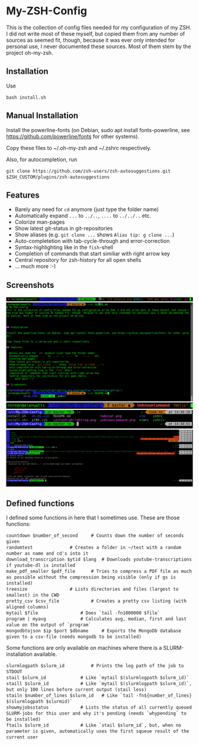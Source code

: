 # My-ZSH-Config
This is the collection of config files needed for my configuration of my ZSH. I did not write most of these myself, but copied them from any number of sources as seemed fit, though, because it was ever only intended for personal use, I never documented these sources. Most of them stem by the project oh-my-zsh.

## Installation

Use 
```console
bash install.sh
```

## Manual Installation

Install the powerline-fonts (on Debian, sudo apt install fonts-powerline, see https://github.com/powerline/fonts for other systems).

Copy these files to ~/.oh-my-zsh and ~/.zshrc respectively.

Also, for autocompletion, run

```console
git clone https://github.com/zsh-users/zsh-autosuggestions.git $ZSH_CUSTOM/plugins/zsh-autosuggestions
```

## Features

* Barely any need for `cd` anymore (just type the folder name)
* Automatically expand `...` to `../..`, `....` to `../../..` etc.
* Colorize man-pages
* Show latest git-status in git-repositories
* Show aliases (e.g. `git clone ...` shows `Alias tip: g clone ...`)
* Auto-completetion with tab-cycle-through and error-correction
* Syntax-highlighting like in the `fish`-shell
* Completion of commands that start similiar with right arrow key
* Central repository for zsh-history for all open shells
* ... much more :-)

## Screenshots

![SyntaxHighlighting](syntaxhighlighting.png "SyntaxHighlighting")
![Tabccat](tabccat.png "Tabccat")
![UnknownCommand](unknowncommand.png "UnknownCommand")
![powerlevel10k](powerlevel10k.png "powerlevel10k")
![everything](fullfeatures.png "everything")


## Defined functions

I defined some functions in here that I sometimes use. These are those functions:

```console
countdown $number_of_second		# Counts down the number of seconds given
randomtest				# Creates a folder in ~/test with a random number as name and cd's into it
download_transcription $ytid $lang	# Downloads youtube-transcriptions if youtube-dl is installed
make_pdf_smaller $pdf_file		# Tries to compress a PDF file as much as possible without the compression being visible (only if gs is installed)
treesize				# Lists directories and files (largest to smallest) in the CWD
pretty_csv $csv_file			# Creates a pretty csv listing (with aligned columns)
mytail $file				# Does `tail -fn1000000 $file`
program | myavg				# Calculates avg, median, first and last value on the output of `program`
mongodbtojson $ip $port $dbname		# Exports the MongoDb database given to a csv-file (needs mongodb to be installed)
```

Some functions are only available on machines where there is a SLURM-installation available.

```console
slurmlogpath $slurm_id			# Prints the log path of the job to STDOUT
stail $slurm_id				# Like `mytail $(slurmlogpath $slurm_id)`
staill $slurm_id			# Like `mytail $(slurmlogpath $slurm_id)`, but only 100 lines before current output (stail less)
stailn $number_of_lines	$slurm_id	# Like `tail -fn${number_of_lines} $(slurmlogpath $slurmid)`
showmyjobsstatus			# Lists the status of all currently queued SLURM-jobs for this user and why it's pending (needs `whypending` to be installed)
ftails $slurm_id			# Like `stail $slurm_id`, but, when no parameter is given, automatically uses the first squeue result of the current user
```
